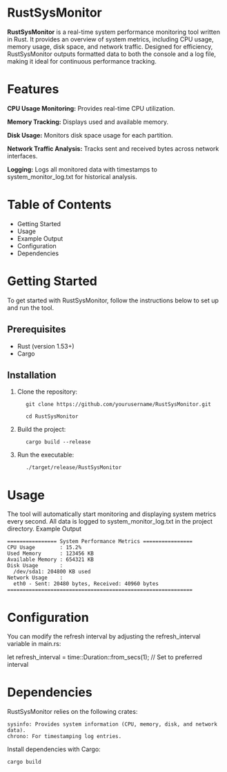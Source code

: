 # RustSysMonitor
**RustSysMonitor** is a real-time system performance monitoring tool written in Rust. It provides an overview of system metrics, including CPU usage, memory usage, disk space, and network traffic. Designed for efficiency, RustSysMonitor outputs formatted data to both the console and a log file, making it ideal for continuous performance tracking.

# Features

   **CPU Usage Monitoring:** Provides real-time CPU utilization.
   
   **Memory Tracking:** Displays used and available memory.
   
   **Disk Usage:** Monitors disk space usage for each partition.
   
   **Network Traffic Analysis:** Tracks sent and received bytes across network interfaces.
   
   **Logging:** Logs all monitored data with timestamps to system_monitor_log.txt for historical analysis.
   

# Table of Contents

   - Getting Started
   - Usage
   - Example Output
   - Configuration
   - Dependencies

# Getting Started

To get started with RustSysMonitor, follow the instructions below to set up and run the tool.

## Prerequisites

   - Rust (version 1.53+)
   - Cargo

## Installation

1. Clone the repository:
```
      git clone https://github.com/yourusername/RustSysMonitor.git
  
      cd RustSysMonitor
```
2. Build the project:
```
      cargo build --release
```
3. Run the executable:
```
      ./target/release/RustSysMonitor
```
# Usage

The tool will automatically start monitoring and displaying system metrics every second. All data is logged to system_monitor_log.txt in the project directory.
Example Output
```
================ System Performance Metrics ================
CPU Usage        : 15.2%
Used Memory      : 123456 KB
Available Memory : 654321 KB
Disk Usage       :
  /dev/sda1: 204800 KB used
Network Usage    :
  eth0 - Sent: 20480 bytes, Received: 40960 bytes
============================================================
```

# Configuration

You can modify the refresh interval by adjusting the refresh_interval variable in main.rs:

let refresh_interval = time::Duration::from_secs(1); // Set to preferred interval

# Dependencies

RustSysMonitor relies on the following crates:

    sysinfo: Provides system information (CPU, memory, disk, and network data).
    chrono: For timestamping log entries.

Install dependencies with Cargo:

    cargo build
